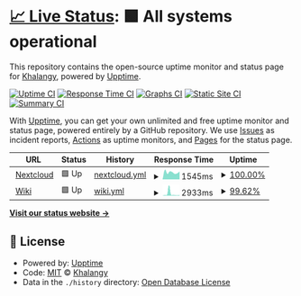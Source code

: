 # [📈 Live Status](https://khalangy.github.io/upptime): <!--live status--> **🟩 All systems operational**

This repository contains the open-source uptime monitor and status page for [Khalangy](https://khalangy.github.io/upptime), powered by [Upptime](https://github.com/upptime/upptime).

[![Uptime CI](https://github.com/khalangy/upptime/workflows/Uptime%20CI/badge.svg)](https://github.com/khalangy/upptime/actions?query=workflow%3A%22Uptime+CI%22)
[![Response Time CI](https://github.com/khalangy/upptime/workflows/Response%20Time%20CI/badge.svg)](https://github.com/khalangy/upptime/actions?query=workflow%3A%22Response+Time+CI%22)
[![Graphs CI](https://github.com/khalangy/upptime/workflows/Graphs%20CI/badge.svg)](https://github.com/khalangy/upptime/actions?query=workflow%3A%22Graphs+CI%22)
[![Static Site CI](https://github.com/khalangy/upptime/workflows/Static%20Site%20CI/badge.svg)](https://github.com/khalangy/upptime/actions?query=workflow%3A%22Static+Site+CI%22)
[![Summary CI](https://github.com/khalangy/upptime/workflows/Summary%20CI/badge.svg)](https://github.com/khalangy/upptime/actions?query=workflow%3A%22Summary+CI%22)

With [Upptime](https://upptime.js.org), you can get your own unlimited and free uptime monitor and status page, powered entirely by a GitHub repository. We use [Issues](https://github.com/khalangy/upptime/issues) as incident reports, [Actions](https://github.com/khalangy/upptime/actions) as uptime monitors, and [Pages](https://khalangy.github.io/upptime) for the status page.

<!--start: status pages-->
<!-- This summary is generated by Upptime (https://github.com/upptime/upptime) -->
<!-- Do not edit this manually, your changes will be overwritten -->
<!-- prettier-ignore -->
| URL | Status | History | Response Time | Uptime |
| --- | ------ | ------- | ------------- | ------ |
| <img alt="" src="https://icons.duckduckgo.com/ip3/cloud.sysliae.me.ico" height="13"> [Nextcloud](https://cloud.sysliae.me) | 🟩 Up | [nextcloud.yml](https://github.com/khalangy/upptime/commits/HEAD/history/nextcloud.yml) | <details><summary><img alt="Response time graph" src="./graphs/nextcloud/response-time-week.png" height="20"> 1545ms</summary><br><a href="https://khalangy.github.io/upptime/history/nextcloud"><img alt="Response time 1419" src="https://img.shields.io/endpoint?url=https%3A%2F%2Fraw.githubusercontent.com%2Fkhalangy%2Fupptime%2FHEAD%2Fapi%2Fnextcloud%2Fresponse-time.json"></a><br><a href="https://khalangy.github.io/upptime/history/nextcloud"><img alt="24-hour response time 1699" src="https://img.shields.io/endpoint?url=https%3A%2F%2Fraw.githubusercontent.com%2Fkhalangy%2Fupptime%2FHEAD%2Fapi%2Fnextcloud%2Fresponse-time-day.json"></a><br><a href="https://khalangy.github.io/upptime/history/nextcloud"><img alt="7-day response time 1545" src="https://img.shields.io/endpoint?url=https%3A%2F%2Fraw.githubusercontent.com%2Fkhalangy%2Fupptime%2FHEAD%2Fapi%2Fnextcloud%2Fresponse-time-week.json"></a><br><a href="https://khalangy.github.io/upptime/history/nextcloud"><img alt="30-day response time 1467" src="https://img.shields.io/endpoint?url=https%3A%2F%2Fraw.githubusercontent.com%2Fkhalangy%2Fupptime%2FHEAD%2Fapi%2Fnextcloud%2Fresponse-time-month.json"></a><br><a href="https://khalangy.github.io/upptime/history/nextcloud"><img alt="1-year response time 1452" src="https://img.shields.io/endpoint?url=https%3A%2F%2Fraw.githubusercontent.com%2Fkhalangy%2Fupptime%2FHEAD%2Fapi%2Fnextcloud%2Fresponse-time-year.json"></a></details> | <details><summary><a href="https://khalangy.github.io/upptime/history/nextcloud">100.00%</a></summary><a href="https://khalangy.github.io/upptime/history/nextcloud"><img alt="All-time uptime 87.82%" src="https://img.shields.io/endpoint?url=https%3A%2F%2Fraw.githubusercontent.com%2Fkhalangy%2Fupptime%2FHEAD%2Fapi%2Fnextcloud%2Fuptime.json"></a><br><a href="https://khalangy.github.io/upptime/history/nextcloud"><img alt="24-hour uptime 100.00%" src="https://img.shields.io/endpoint?url=https%3A%2F%2Fraw.githubusercontent.com%2Fkhalangy%2Fupptime%2FHEAD%2Fapi%2Fnextcloud%2Fuptime-day.json"></a><br><a href="https://khalangy.github.io/upptime/history/nextcloud"><img alt="7-day uptime 100.00%" src="https://img.shields.io/endpoint?url=https%3A%2F%2Fraw.githubusercontent.com%2Fkhalangy%2Fupptime%2FHEAD%2Fapi%2Fnextcloud%2Fuptime-week.json"></a><br><a href="https://khalangy.github.io/upptime/history/nextcloud"><img alt="30-day uptime 100.00%" src="https://img.shields.io/endpoint?url=https%3A%2F%2Fraw.githubusercontent.com%2Fkhalangy%2Fupptime%2FHEAD%2Fapi%2Fnextcloud%2Fuptime-month.json"></a><br><a href="https://khalangy.github.io/upptime/history/nextcloud"><img alt="1-year uptime 86.44%" src="https://img.shields.io/endpoint?url=https%3A%2F%2Fraw.githubusercontent.com%2Fkhalangy%2Fupptime%2FHEAD%2Fapi%2Fnextcloud%2Fuptime-year.json"></a></details>
| <img alt="" src="https://icons.duckduckgo.com/ip3/docs.sysliae.me.ico" height="13"> [Wiki](https://docs.sysliae.me) | 🟩 Up | [wiki.yml](https://github.com/khalangy/upptime/commits/HEAD/history/wiki.yml) | <details><summary><img alt="Response time graph" src="./graphs/wiki/response-time-week.png" height="20"> 2933ms</summary><br><a href="https://khalangy.github.io/upptime/history/wiki"><img alt="Response time 1041" src="https://img.shields.io/endpoint?url=https%3A%2F%2Fraw.githubusercontent.com%2Fkhalangy%2Fupptime%2FHEAD%2Fapi%2Fwiki%2Fresponse-time.json"></a><br><a href="https://khalangy.github.io/upptime/history/wiki"><img alt="24-hour response time 847" src="https://img.shields.io/endpoint?url=https%3A%2F%2Fraw.githubusercontent.com%2Fkhalangy%2Fupptime%2FHEAD%2Fapi%2Fwiki%2Fresponse-time-day.json"></a><br><a href="https://khalangy.github.io/upptime/history/wiki"><img alt="7-day response time 2933" src="https://img.shields.io/endpoint?url=https%3A%2F%2Fraw.githubusercontent.com%2Fkhalangy%2Fupptime%2FHEAD%2Fapi%2Fwiki%2Fresponse-time-week.json"></a><br><a href="https://khalangy.github.io/upptime/history/wiki"><img alt="30-day response time 1382" src="https://img.shields.io/endpoint?url=https%3A%2F%2Fraw.githubusercontent.com%2Fkhalangy%2Fupptime%2FHEAD%2Fapi%2Fwiki%2Fresponse-time-month.json"></a><br><a href="https://khalangy.github.io/upptime/history/wiki"><img alt="1-year response time 1069" src="https://img.shields.io/endpoint?url=https%3A%2F%2Fraw.githubusercontent.com%2Fkhalangy%2Fupptime%2FHEAD%2Fapi%2Fwiki%2Fresponse-time-year.json"></a></details> | <details><summary><a href="https://khalangy.github.io/upptime/history/wiki">99.62%</a></summary><a href="https://khalangy.github.io/upptime/history/wiki"><img alt="All-time uptime 99.54%" src="https://img.shields.io/endpoint?url=https%3A%2F%2Fraw.githubusercontent.com%2Fkhalangy%2Fupptime%2FHEAD%2Fapi%2Fwiki%2Fuptime.json"></a><br><a href="https://khalangy.github.io/upptime/history/wiki"><img alt="24-hour uptime 100.00%" src="https://img.shields.io/endpoint?url=https%3A%2F%2Fraw.githubusercontent.com%2Fkhalangy%2Fupptime%2FHEAD%2Fapi%2Fwiki%2Fuptime-day.json"></a><br><a href="https://khalangy.github.io/upptime/history/wiki"><img alt="7-day uptime 99.62%" src="https://img.shields.io/endpoint?url=https%3A%2F%2Fraw.githubusercontent.com%2Fkhalangy%2Fupptime%2FHEAD%2Fapi%2Fwiki%2Fuptime-week.json"></a><br><a href="https://khalangy.github.io/upptime/history/wiki"><img alt="30-day uptime 99.74%" src="https://img.shields.io/endpoint?url=https%3A%2F%2Fraw.githubusercontent.com%2Fkhalangy%2Fupptime%2FHEAD%2Fapi%2Fwiki%2Fuptime-month.json"></a><br><a href="https://khalangy.github.io/upptime/history/wiki"><img alt="1-year uptime 99.50%" src="https://img.shields.io/endpoint?url=https%3A%2F%2Fraw.githubusercontent.com%2Fkhalangy%2Fupptime%2FHEAD%2Fapi%2Fwiki%2Fuptime-year.json"></a></details>

<!--end: status pages-->

[**Visit our status website →**](https://khalangy.github.io/upptime)

## 📄 License

- Powered by: [Upptime](https://github.com/upptime/upptime)
- Code: [MIT](./LICENSE) © [Khalangy](https://khalangy.github.io/upptime)
- Data in the `./history` directory: [Open Database License](https://opendatacommons.org/licenses/odbl/1-0/)
